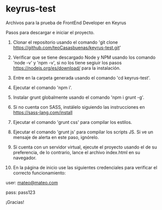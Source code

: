 # keyrus-test
Archivos para la prueba de FrontEnd Developer en Keyrus

Pasos para descargar e iniciar el proyecto.

1. Clonar el repositorio usando el comando 'git clone https://github.com/teoCasasbuenas/keyrus-test.git'

2. Verificar que se tiene descargado Node y NPM usando los comando 'node -v' y 'npm -v', si no los tiene segiuir los pasos https://nodejs.org/es/download/ para la instalación.

3. Entre en la carpeta generada usando el comando 'cd keyrus-test'.

4. Ejecutar el comando 'npm i'.

5. Instalar grunt globalmente usando el comando 'npm i grunt -g'.

6. Si no cuenta con SASS, instálelo siguiendo las instrucciones en https://sass-lang.com/install

7. Ejecutar el comando 'grunt css' para compilar los estilos.

8. Ejecutar el comando 'grunt js' para compilar los scripts JS. Si ve un mensaje de alerta en este paso, ignórelo.

9. Si cuenta con un servidor virtual, ejecute el proyecto usando el de su preferencia, de lo contrario, lance el archivo index.html en su navegador.

10. En la página de inicio use las siguientes credenciales para verificar el correcto funcionamiento:
   
   user: mateo@mateo.com
   
   pass: pass123

¡Gracias!

